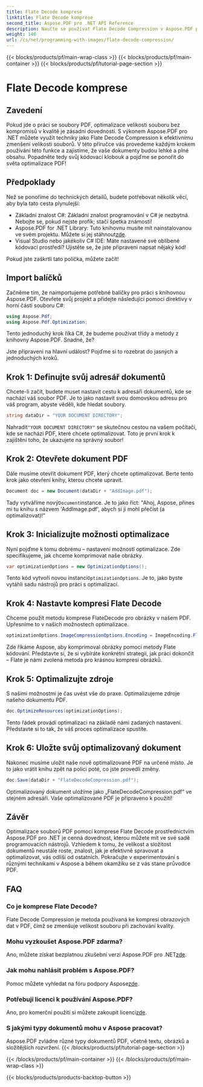 ```yaml
---
title: Flate Decode komprese
linktitle: Flate Decode komprese
second_title: Aspose.PDF pro .NET API Reference
description: Naučte se používat Flate Decode Compression v Aspose.PDF pro .NET. Pomocí tohoto podrobného průvodce efektivně optimalizujte velikost souboru PDF.
weight: 140
url: /cs/net/programming-with-images/flate-decode-compression/
---
```


{{< blocks/products/pf/main-wrap-class >}}
{{< blocks/products/pf/main-container >}}
{{< blocks/products/pf/tutorial-page-section >}}

# Flate Decode komprese

## Zavedení

Pokud jde o práci se soubory PDF, optimalizace velikosti souboru bez kompromisů v kvalitě je zásadní dovedností. S výkonem Aspose.PDF pro .NET můžete využít techniky jako Flate Decode Compression k efektivnímu zmenšení velikosti souborů. V této příručce vás provedeme každým krokem používání této funkce a zajistíme, že vaše dokumenty budou lehké a plné obsahu. Popadněte tedy svůj kódovací klobouk a pojďme se ponořit do světa optimalizace PDF!

## Předpoklady

Než se ponoříme do technických detailů, budete potřebovat několik věcí, aby byla tato cesta plynulejší:

- Základní znalost C#: Základní znalost programování v C# je nezbytná. Nebojte se, pokud nejste profík; stačí špetka známosti!
-  Aspose.PDF for .NET Library: Tuto knihovnu musíte mít nainstalovanou ve svém projektu. Můžete si jej stáhnout[zde](https://releases.aspose.com/pdf/net/).
- Visual Studio nebo jakékoliv C# IDE: Máte nastavené své oblíbené kódovací prostředí? Ujistěte se, že jste připraveni napsat nějaký kód!

Pokud jste zaškrtli tato políčka, můžete začít!

## Import balíčků

Začněme tím, že naimportujeme potřebné balíčky pro práci s knihovnou Aspose.PDF. Otevřete svůj projekt a přidejte následující pomocí direktivy v horní části souboru C#:

```csharp
using Aspose.Pdf;
using Aspose.Pdf.Optimization;
```

Tento jednoduchý krok říká C#, že budeme používat třídy a metody z knihovny Aspose.PDF. Snadné, že?

Jste připraveni na hlavní událost? Pojďme si to rozebrat do jasných a jednoduchých kroků.

## Krok 1: Definujte svůj adresář dokumentů

Chcete-li začít, budete muset nastavit cestu k adresáři dokumentů, kde se nachází váš soubor PDF. Je to jako nastavit svou domovskou adresu pro váš program, abyste věděli, kde hledat soubory.

```csharp
string dataDir = "YOUR DOCUMENT DIRECTORY";
```
 Nahradit`"YOUR DOCUMENT DIRECTORY"` se skutečnou cestou na vašem počítači, kde se nachází PDF, které chcete optimalizovat. Toto je první krok k zajištění toho, že ukazujete na správný soubor!

## Krok 2: Otevřete dokument PDF

Dále musíme otevřít dokument PDF, který chcete optimalizovat. Berte tento krok jako otevření knihy, kterou chcete upravit.

```csharp
Document doc = new Document(dataDir + "AddImage.pdf");
```
 Tady vytváříme nový`Document`instance. Je to jako říct: "Ahoj, Aspose, přines mi tu knihu s názvem 'AddImage.pdf', abych si ji mohl přečíst (a optimalizovat)!"

## Krok 3: Inicializujte možnosti optimalizace

Nyní pojďme k tomu dobrému – nastavení možností optimalizace. Zde specifikujeme, jak chceme komprimovat naše obrázky.

```csharp
var optimizationOptions = new OptimizationOptions();
```
 Tento kód vytvoří novou instanci`OptimizationOptions`. Je to, jako byste vytáhli sadu nástrojů pro práci s optimalizací.

## Krok 4: Nastavte kompresi Flate Decode

Chceme použít metodu komprese FlateDecode pro obrázky v našem PDF. Upřesníme to v našich možnostech optimalizace.

```csharp
optimizationOptions.ImageCompressionOptions.Encoding = ImageEncoding.Flate;
```
Zde říkáme Aspose, aby komprimoval obrázky pomocí metody Flate kódování. Představte si, že si vybíráte konkrétní strategii, jak práci dokončit – Flate je námi zvolená metoda pro krásnou kompresi obrázků.

## Krok 5: Optimalizujte zdroje

S našimi možnostmi je čas uvést vše do praxe. Optimalizujeme zdroje našeho dokumentu PDF.

```csharp
doc.OptimizeResources(optimizationOptions);
```
Tento řádek provádí optimalizaci na základě námi zadaných nastavení. Představte si to tak, že váš proces optimalizace spustíte.

## Krok 6: Uložte svůj optimalizovaný dokument

Nakonec musíme uložit naše nově optimalizované PDF na určené místo. Je to jako vrátit knihu zpět na polici poté, co jste provedli změny.

```csharp
doc.Save(dataDir + "FlateDecodeCompression.pdf");
```
Optimalizovaný dokument uložíme jako „FlateDecodeCompression.pdf“ ve stejném adresáři. Vaše optimalizované PDF je připraveno k použití!

## Závěr

Optimalizace souborů PDF pomocí komprese Flate Decode prostřednictvím Aspose.PDF pro .NET je cenná dovednost, kterou můžete mít ve své sadě programovacích nástrojů. Vzhledem k tomu, že velikost a složitost dokumentů neustále roste, znalost, jak je efektivně spravovat a optimalizovat, vás odliší od ostatních. Pokračujte v experimentování s různými technikami v Aspose a během okamžiku se z vás stane průvodce PDF.

## FAQ

### Co je komprese Flate Decode?  
Flate Decode Compression je metoda používaná ke kompresi obrazových dat v PDF, čímž se zmenšuje velikost souboru při zachování kvality.

### Mohu vyzkoušet Aspose.PDF zdarma?  
Ano, můžete získat bezplatnou zkušební verzi Aspose.PDF pro .NET[zde](https://releases.aspose.com/).

### Jak mohu nahlásit problém s Aspose.PDF?  
 Pomoc můžete vyhledat na fóru podpory Aspose[zde](https://forum.aspose.com/c/pdf/10).

### Potřebuji licenci k používání Aspose.PDF?  
 Ano, pro komerční použití si můžete zakoupit licenci[zde](https://purchase.aspose.com/buy).

### S jakými typy dokumentů mohu v Aspose pracovat?  
Aspose.PDF zvládne různé typy dokumentů PDF, včetně textu, obrázků a složitějších rozvržení.
{{< /blocks/products/pf/tutorial-page-section >}}

{{< /blocks/products/pf/main-container >}}
{{< /blocks/products/pf/main-wrap-class >}}

{{< blocks/products/products-backtop-button >}}
